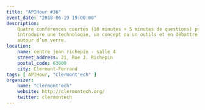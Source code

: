 ```yaml
---
title: "APIHour #36"
event_date: "2018-06-19 19:00:00"
description:
    Quatre conférences courtes (10 minutes + 5 minutes de questions) pour
    introduire une technologie, un concept ou un outils et en débattre ensuite
    autour d’un verre.
location:
    name: centre jean richepin - salle 4
    street_address: 21, Rue J. Richepin
    postal_code: 63000
    city: Clermont-Ferrand
tags: [ APIHour, "Clermont'ech" ]
organizer:
    name: "Clermont'ech"
    website: http://clermontech.org/
    twitter: clermontech
---
```

